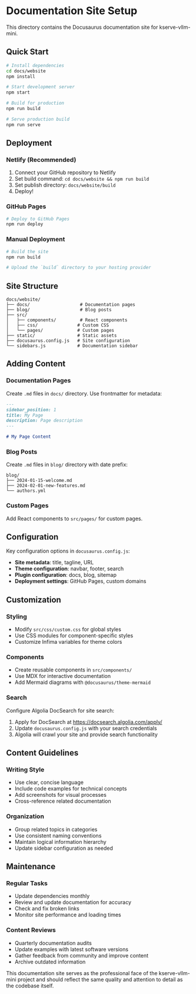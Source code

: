 # Documentation Site Setup

This directory contains the Docusaurus documentation site for kserve-vllm-mini.

## Quick Start

```bash
# Install dependencies
cd docs/website
npm install

# Start development server
npm start

# Build for production
npm run build

# Serve production build
npm run serve
```

## Deployment

### Netlify (Recommended)

1. Connect your GitHub repository to Netlify
2. Set build command: `cd docs/website && npm run build`
3. Set publish directory: `docs/website/build`
4. Deploy!

### GitHub Pages

```bash
# Deploy to GitHub Pages
npm run deploy
```

### Manual Deployment

```bash
# Build the site
npm run build

# Upload the `build` directory to your hosting provider
```

## Site Structure

```
docs/website/
├── docs/                   # Documentation pages
├── blog/                   # Blog posts
├── src/
│   ├── components/         # React components
│   ├── css/               # Custom CSS
│   └── pages/             # Custom pages
├── static/                # Static assets
├── docusaurus.config.js   # Site configuration
└── sidebars.js            # Documentation sidebar
```

## Adding Content

### Documentation Pages
Create `.md` files in `docs/` directory. Use frontmatter for metadata:

```markdown
---
sidebar_position: 1
title: My Page
description: Page description
---

# My Page Content
```

### Blog Posts
Create `.md` files in `blog/` directory with date prefix:

```
blog/
├── 2024-01-15-welcome.md
├── 2024-02-01-new-features.md
└── authors.yml
```

### Custom Pages
Add React components to `src/pages/` for custom pages.

## Configuration

Key configuration options in `docusaurus.config.js`:

- **Site metadata**: title, tagline, URL
- **Theme configuration**: navbar, footer, search
- **Plugin configuration**: docs, blog, sitemap
- **Deployment settings**: GitHub Pages, custom domains

## Customization

### Styling
- Modify `src/css/custom.css` for global styles
- Use CSS modules for component-specific styles
- Customize Infima variables for theme colors

### Components
- Create reusable components in `src/components/`
- Use MDX for interactive documentation
- Add Mermaid diagrams with `@docusaurus/theme-mermaid`

### Search
Configure Algolia DocSearch for site search:

1. Apply for DocSearch at https://docsearch.algolia.com/apply/
2. Update `docusaurus.config.js` with your search credentials
3. Algolia will crawl your site and provide search functionality

## Content Guidelines

### Writing Style
- Use clear, concise language
- Include code examples for technical concepts
- Add screenshots for visual processes
- Cross-reference related documentation

### Organization
- Group related topics in categories
- Use consistent naming conventions
- Maintain logical information hierarchy
- Update sidebar configuration as needed

## Maintenance

### Regular Tasks
- Update dependencies monthly
- Review and update documentation for accuracy
- Check and fix broken links
- Monitor site performance and loading times

### Content Reviews
- Quarterly documentation audits
- Update examples with latest software versions
- Gather feedback from community and improve content
- Archive outdated information

This documentation site serves as the professional face of the kserve-vllm-mini project and should reflect the same quality and attention to detail as the codebase itself.
